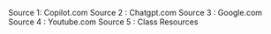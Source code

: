 Source 1: Copilot.com
Source 2 : Chatgpt.com
Source 3 : Google.com
Source 4 : Youtube.com
Source 5 : Class Resources
